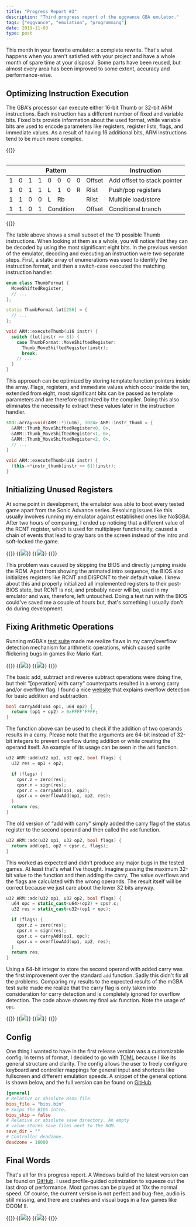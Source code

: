 ```yaml
---
title: "Progress Report #3"
description: "Third progress report of the eggvance GBA emulator."
tags: ["eggvance", "emulation", "programming"]
date: 2019-11-03
type: post
---
```

This month in your favorite emulator: a complete rewrite. That's what happens when you aren't satisfied with your project and have a whole month of spare time at your disposal. Some parts have been reused, but almost every area has been improved to some extent, accuracy and performance-wise.

## Optimizing Instruction Execution
The GBA's processor can execute either 16-bit Thumb or 32-bit ARM instructions. Each instruction has a different number of fixed and variable bits. Fixed bits provide information about the used format, while variable bits are used to encode parameters like registers, register lists, flags, and immediate values. As a result of having 16 additional bits, ARM instructions tend to be much more complex.

{{<table>}}
  <table>
    <thead>
      <th colspan="10">Pattern</th>
      <th>Instruction</th>
    </thead>
    <tbody class="text-center">
      <tr>
        <td>1</td>
        <td>0</td>
        <td>1</td>
        <td>1</td>
        <td>0</td>
        <td>0</td>
        <td>0</td>
        <td>0</td>
        <td class="text-left" colspan="2">Offset</td>
        <td class="text-left">Add offset to stack pointer</td>
      </tr>
      <tr>
        <td>1</td>
        <td>0</td>
        <td>1</td>
        <td>1</td>
        <td>L</td>
        <td>1</td>
        <td>0</td>
        <td>R</td>
        <td class="text-left" colspan="2">Rlist</td>
        <td class="text-left">Push/pop registers</td>
      </tr>
      <tr>
        <td>1</td>
        <td>1</td>
        <td>0</td>
        <td>0</td>
        <td>L</td>
        <td class="text-left" colspan="3">Rb</td>
        <td class="text-left" colspan="2">Rlist</td>
        <td class="text-left">Multiple load/store</td>
      </tr>
      <tr>
        <td>1</td>
        <td>1</td>
        <td>0</td>
        <td>1</td>
        <td class="text-left" colspan="4">Condition</td>
        <td class="text-left" colspan="2">Offset</td>
        <td class="text-left">Conditional branch</td>
      </tr>
    </tbody>
  </table>
{{</table>}}

The table above shows a small subset of the 19 possible Thumb instructions. When looking at them as a whole, you will notice that they can be decoded by using the most significant eight bits. In the previous version of the emulator, decoding and executing an instruction were two separate steps. First, a static array of enumerations was used to identify the instruction format, and then a switch-case executed the matching instruction handler.

```cpp
enum class ThumbFormat {
  MoveShiftedRegister,
  // ...
};

static ThumbFormat lut[256] = {
  // ...
};

void ARM::executeThumb(u16 instr) {
  switch (lut[instr >> 8]) {
    case ThumbFormat::MoveShiftedRegister:
      Thumb_MoveShiftedRegister(instr);
      break;
    // ...
  }
}
```

This approach can be optimized by storing template function pointers inside the array. Flags, registers, and immediate values which occur inside the ten, extended from eight, most significant bits can be passed as template parameters and are therefore optimized by the compiler. Doing this also eliminates the necessity to extract these values later in the instruction handler.

```cpp
std::array<void(ARM::*)(u16), 1024> ARM::instr_thumb = {
  &ARM::Thumb_MoveShiftedRegister<0, 0>,
  &ARM::Thumb_MoveShiftedRegister<1, 0>,
  &ARM::Thumb_MoveShiftedRegister<2, 0>,
  // ...
}

void ARM::executeThumb(u16 instr) {
  (this->*instr_thumb[instr >> 6])(instr);
}
```

## Initializing Unused Registers
At some point in development, the emulator was able to boot every tested game apart from the Sonic Advance series. Resolving issues like this usually involves running my emulator against established ones like No$GBA. After two hours of comparing, I ended up noticing that a different value of the RCNT register, which is used for multiplayer functionality, caused a chain of events that lead to gray bars on the screen instead of the intro and soft-locked the game.

{{<wrap>}}
  {{<image src="eggvance/sonic-rcnt-bug.png" caption="Uninitialized RCNT">}}
  {{<image src="eggvance/sonic-rcnt.png" caption="Initalized RCNT">}}
{{</wrap>}}

This problem was caused by skipping the BIOS and directly jumping inside the ROM. Apart from showing the animated intro sequence, the BIOS also initializes registers like RCNT and DISPCNT to their default value. I knew about this and properly initialized all implemented registers to their post-BIOS state, but RCNT is not, and probably never will be, used in my emulator and was, therefore, left untouched. Doing a test run with the BIOS could've saved me a couple of hours but, that's something I usually don't do during development.

## Fixing Arithmetic Operations
Running mGBA's [test suite](https://github.com/mgba-emu/suite) made me realize flaws in my carry/overflow detection mechanism for arithmetic operations, which caused sprite flickering bugs in games like Mario Kart.

{{<wrap>}}
  {{<image src="eggvance/mario-kart-flickering-1.png" caption="Mario Kart sprites invisible">}}
  {{<image src="eggvance/mario-kart-flickering-2.png" caption="Mario Kart sprites visible">}}
{{</wrap>}}

The basic add, subtract and reverse subtract operations were doing fine, but their "[operation] with carry" counterparts resulted in a wrong carry and/or overflow flag. I found a nice [website](http://teaching.idallen.com/dat2343/10f/notes/040_overflow.txt) that explains overflow detection for basic addition and subtraction.

```cpp
bool carryAdd(u64 op1, u64 op2) {
  return (op1 + op2) > 0xFFFF'FFFF;
}
```

The function above can be used to check if the addition of two operands results in a carry. Please note that the arguments are 64-bit instead of 32-bit integers to prevent overflow during addition or while creating the operand itself. An example of its usage can be seen in the `add` function.

```cpp
u32 ARM::add(u32 op1, u32 op2, bool flags) {
  u32 res = op1 + op2;

  if (flags) {
    cpsr.z = zero(res);
    cpsr.n = sign(res);
    cpsr.c = carryAdd(op1, op2);
    cpsr.v = overflowAdd(op1, op2, res);
  }
  return res;
}
```

The old version of "add with carry" simply added the carry flag of the status register to the second operand and then called the `add` function.

```cpp
u32 ARM::adc(u32 op1, u32 op2, bool flags) {
  return add(op1, op2 + cpsr.c, flags);
}
```

This worked as expected and didn't produce any major bugs in the tested games. At least that's what I've thought. Imagine passing the maximum 32-bit value to the function and then adding the carry. The value overflows and the flags are calculated with the wrong operands. The result itself will be correct because we just care about the lower 32 bits anyway.

```cpp
u32 ARM::adc(u32 op1, u32 op2, bool flags) {
  u64 opc = static_cast<u64>(op2) + cpsr.c;
  u32 res = static_cast<u32>(op1 + opc);

  if (flags) {
    cpsr.z = zero(res);
    cpsr.n = sign(res);
    cpsr.c = carryAdd(op1, opc);
    cpsr.v = overflowAdd(op1, op2, res);
  }
  return res;
}
```

Using a 64-bit integer to store the second operand with added carry was the first improvement over the standard `add` function. Sadly this didn't fix all the problems. Comparing my results to the expected results of the mGBA test suite made me realize that the carry flag is only taken into consideration for carry detection and is completely ignored for overflow detection. The code above shows my final `adc` function. Note the usage of `opc`.

{{<wrap>}}
  {{<image src="eggvance/mgba-carry-fail.png" caption="Carry tests fail">}}
  {{<image src="eggvance/mgba-carry-pass.png" caption="Carry tests pass">}}
{{</wrap>}}

## Config
One thing I wanted to have in the first release version was a customizable config. In terms of format, I decided to go with [TOML](https://github.com/toml-lang/toml) because I like its general structure and clarity. The config allows the user to freely configure keyboard and controller mappings for general input and shortcuts like fullscreen and different emulation speeds. A snippet of the general options is shown below, and the full version can be found on [GitHub](https://github.com/jsmolka/eggvance/blob/f2a1e0311e5467b3b91fa69b6ab4a7ddc292f525/eggvance/eggvance.toml).

```toml
[general]
# Relative or absolute BIOS file.
bios_file = "bios.bin"
# Skips the BIOS intro.
bios_skip = false
# Relative or absolute save directory. An empty
# value stores save files next to the ROM.
save_dir = ""
# Controller deadzone.
deadzone = 16000
```

## Final Words
That's all for this progress report. A Windows build of the latest version can be found on [GitHub](https://github.com/jsmolka/eggvance/releases). I used profile-guided optimization to squeeze out the last drop of performance. Most games can be played at 10x the normal speed. Of course, the current version is not perfect and bug-free, audio is still missing, and there are crashes and visual bugs in a few games like DOOM II.

{{<wrap>}}
  {{<image src="eggvance/doom-bug-1.png" caption="DOOM II black floor">}}
  {{<image src="eggvance/doom-bug-2.png" caption="DOOM II rainbow floor">}}
{{</wrap>}}
